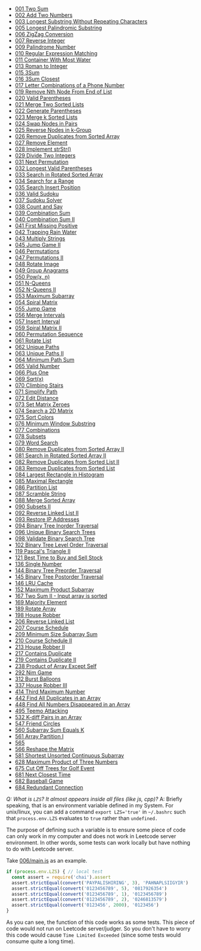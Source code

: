 - [001 Two Sum](./001)
- [002 Add Two Numbers](./002)
- [003 Longest Substring Without Repeating Characters](./003)
- [005 Longest Palindromic Substring](./005)
- [006 ZigZag Conversion](./006)
- [007 Reverse Integer](./007)
- [009 Palindrome Number](./009)
- [010 Regular Expression Matching](./010)
- [011 Container With Most Water ](./011)
- [013 Roman to Integer](./013)
- [015 3Sum](./015)
- [016 3Sum Closest](./016)
- [017 Letter Combinations of a Phone Number](./017)
- [019 Remove Nth Node From End of List](./019)
- [020 Valid Parentheses](./020)
- [021 Merge Two Sorted Lists](./021)
- [022 Generate Parentheses](./022)
- [023 Merge k Sorted Lists](./023)
- [024 Swap Nodes in Pairs](./024)
- [025 Reverse Nodes in k-Group](./025)
- [026 Remove Duplicates from Sorted Array](./026)
- [027 Remove Element](./027)
- [028 Implement strStr()](./028)
- [029 Divide Two Integers](./029)
- [031 Next Permutation](./031)
- [032 Longest Valid Parentheses](./032)
- [033 Search in Rotated Sorted Array](./033)
- [034 Search for a Range ](./034)
- [035 Search Insert Position](./035)
- [036 Valid Sudoku](./036)
- [037 Sudoku Solver](./037)
- [038 Count and Say](./038)
- [039 Combination Sum](./039)
- [040 Combination Sum II](./040)
- [041 First Missing Positive](./041)
- [042 Trapping Rain Water](./042)
- [043 Multiply Strings](./043)
- [045 Jump Game II](./045)
- [046 Permutations](./046)
- [047 Permutations II](./047)
- [048 Rotate Image](./048)
- [049 Group Anagrams](./049)
- [050 Pow(x, n)](./050)
- [051 N-Queens](./051)
- [052 N-Queens II](./052)
- [053 Maximum Subarray](./053)
- [054 Spiral Matrix](./054)
- [055 Jump Game](./055)
- [056 Merge Intervals](./056)
- [057 Insert Interval](./057)
- [059 Spiral Matrix II](./059)
- [060 Permutation Sequence](./060)
- [061 Rotate List](./061)
- [062 Unique Paths](./062)
- [063 Unique Paths II](./063)
- [064 Minimum Path Sum](./064)
- [065 Valid Number](./065)
- [066 Plus One](./066)
- [069 Sqrt(x)](./069)
- [070 Climbing Stairs](./070)
- [071 Simplify Path](./071)
- [072 Edit Distance](./072)
- [073 Set Matrix Zeroes](./073)
- [074 Search a 2D Matrix](./074)
- [075 Sort Colors](./075)
- [076 Minimum Window Substring](./076)
- [077 Combinations](./077)
- [078 Subsets](./078)
- [079 Word Search](./079)
- [080 Remove Duplicates from Sorted Array II](./080)
- [081 Search in Rotated Sorted Array II](./081)
- [082 Remove Duplicates from Sorted List II](./082)
- [083 Remove Duplicates from Sorted List](./083)
- [084 Largest Rectangle in Histogram](./084)
- [085 Maximal Rectangle](./085)
- [086 Partition List](./086)
- [087 Scramble String](./087)
- [088 Merge Sorted Array](./088)
- [090 Subsets II](./090)
- [092 Reverse Linked List II](./092)
- [093 Restore IP Addresses](./093)
- [094 Binary Tree Inorder Traversal](./094)
- [096 Unique Binary Search Trees](./096)
- [098 Validate Binary Search Tree](./098)
- [102 Binary Tree Level Order Traversal](./102)
- [119 Pascal's Triangle II](./119)
- [121 Best Time to Buy and Sell Stock](./121)
- [136 Single Number](./136)
- [144 Binary Tree Preorder Traversal](./144)
- [145 Binary Tree Postorder Traversal](./145)
- [146 LRU Cache](,.146)
- [152 Maximum Product Subarray](./152)
- [167 Two Sum II - Input array is sorted](./167)
- [169 Majority Element](./169)
- [189 Rotate Array](./189)
- [198 House Robber](./198)
- [206 Reverse Linked List](./206)
- [207 Course Schedule](./207)
- [209 Minimum Size Subarray Sum](./209)
- [210 Course Schedule II](./210)
- [213 House Robber II](./213)
- [217 Contains Duplicate](./217)
- [219 Contains Duplicate II](./219)
- [238 Product of Array Except Self](./238)
- [292 Nim Game](./292)
- [312 Burst Balloons](./312)
- [337 House Robber III](./337)
- [414 Third Maximum Number](./414)
- [442 Find All Duplicates in an Array](./442)
- [448 Find All Numbers Disappeared in an Array](./448)
- [495 Teemo Attacking](./495)
- [532 K-diff Pairs in an Array](./532)
- [547 Friend Circles](./547)
- [560 Subarray Sum Equals K](./560)
- [561 Array Partition I](./561)
- [565](./565)
- [566 Reshape the Matrix](./566)
- [581 Shortest Unsorted Continuous Subarray](./581)
- [628 Maximum Product of Three Numbers](./628)
- [675 Cut Off Trees for Golf Event](./675)
- [681 Next Closest Time](./681)
- [682 Baseball Game](./682)
- [684 Redundant Connection](./684)

*Q: What is `LZS`? It almost appears inside all files (like js, cpp)?*
A: Briefly speaking, that is an environment variable defined in my System. For unix/linux, you can add a command `export LZS='true'` in `~/.bashrc` such that `process.env.LZS` evaluates to `true` rather than `undefined.`

The purpose of defining such a variable is to ensure some piece of code can only work in my computer and does not work in Leetcode server environment. In other words, some tests can work locally but have nothing to do with Leetcode server.

Take [006/main.js](./006/main.js) as an example.
```js
if (process.env.LZS) { // local test
  const assert = require('chai').assert
  assert.strictEqual(convert('PAYPALISHIRING', 3), 'PAHNAPLSIIGYIR')
  assert.strictEqual(convert('0123456789', 5), '0817926354')
  assert.strictEqual(convert('0123456789', 1), '0123456789')
  assert.strictEqual(convert('0123456789', 2), '0246813579')
  assert.strictEqual(convert('0123456', 2000), '0123456')
}
```

As you can see, the function of this code works as some tests. This piece of code would not run on Leetcode server/judger. So you don't have to worry this code would cause `Time Limited Exceeded` (since some tests would consume quite a long time).
